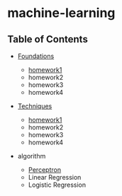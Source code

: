 # machine-learning  
## Table of Contents
  + [Foundations](foundations)
    * [homework1](foundations/homework1.md)
    * homework2
    * homework3
    * homework4
  + [Techniques](techniques/)
    * [homework1](foundations/homework1.md)
    * homework2
    * homework3
    * homework4
  
  + algorithm
    * [Perceptron](foundations/code/)
    * Linear Regression
    * Logistic Regression
 

